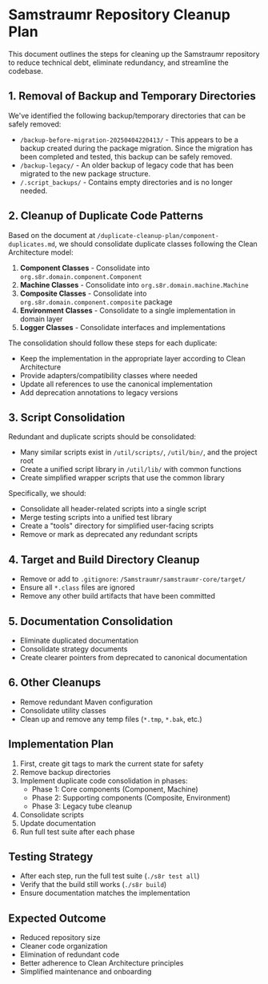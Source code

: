 # Samstraumr Repository Cleanup Plan

This document outlines the steps for cleaning up the Samstraumr repository to reduce technical debt, eliminate redundancy, and streamline the codebase.

## 1. Removal of Backup and Temporary Directories

We've identified the following backup/temporary directories that can be safely removed:

- `/backup-before-migration-20250404220413/` - This appears to be a backup created during the package migration. Since the migration has been completed and tested, this backup can be safely removed.
- `/backup-legacy/` - An older backup of legacy code that has been migrated to the new package structure.
- `/.script_backups/` - Contains empty directories and is no longer needed.

## 2. Cleanup of Duplicate Code Patterns

Based on the document at `/duplicate-cleanup-plan/component-duplicates.md`, we should consolidate duplicate classes following the Clean Architecture model:

1. **Component Classes** - Consolidate into `org.s8r.domain.component.Component`
2. **Machine Classes** - Consolidate into `org.s8r.domain.machine.Machine`
3. **Composite Classes** - Consolidate into `org.s8r.domain.component.composite` package
4. **Environment Classes** - Consolidate to a single implementation in domain layer
5. **Logger Classes** - Consolidate interfaces and implementations

The consolidation should follow these steps for each duplicate:
- Keep the implementation in the appropriate layer according to Clean Architecture
- Provide adapters/compatibility classes where needed
- Update all references to use the canonical implementation
- Add deprecation annotations to legacy versions

## 3. Script Consolidation

Redundant and duplicate scripts should be consolidated:

- Many similar scripts exist in `/util/scripts/`, `/util/bin/`, and the project root
- Create a unified script library in `/util/lib/` with common functions
- Create simplified wrapper scripts that use the common library

Specifically, we should:
- Consolidate all header-related scripts into a single script
- Merge testing scripts into a unified test library
- Create a "tools" directory for simplified user-facing scripts
- Remove or mark as deprecated any redundant scripts

## 4. Target and Build Directory Cleanup

- Remove or add to `.gitignore`: `/Samstraumr/samstraumr-core/target/`
- Ensure all `*.class` files are ignored
- Remove any other build artifacts that have been committed

## 5. Documentation Consolidation

- Eliminate duplicated documentation
- Consolidate strategy documents
- Create clearer pointers from deprecated to canonical documentation

## 6. Other Cleanups

- Remove redundant Maven configuration
- Consolidate utility classes
- Clean up and remove any temp files (`*.tmp`, `*.bak`, etc.)

## Implementation Plan

1. First, create git tags to mark the current state for safety
2. Remove backup directories
3. Implement duplicate code consolidation in phases:
   - Phase 1: Core components (Component, Machine)
   - Phase 2: Supporting components (Composite, Environment)
   - Phase 3: Legacy tube cleanup
4. Consolidate scripts
5. Update documentation
6. Run full test suite after each phase

## Testing Strategy

- After each step, run the full test suite (`./s8r test all`)
- Verify that the build still works (`./s8r build`)
- Ensure documentation matches the implementation

## Expected Outcome

- Reduced repository size
- Cleaner code organization
- Elimination of redundant code
- Better adherence to Clean Architecture principles
- Simplified maintenance and onboarding